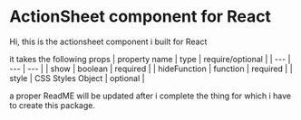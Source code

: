 # ActionSheet component for React

Hi, this is the actionsheet component i built for React

it takes the following props
| property name | type | require/optional |
| --- | --- | --- |
| show | boolean | required |
| hideFunction | function | required |
| style | CSS Styles Object | optional |

a proper ReadME will be updated after i complete the thing for which i have to create this package.
